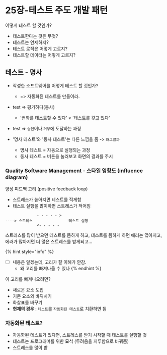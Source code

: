 # 25장-테스트 주도 개발 패턴

어떻게 테스트 할 것인가?

- 테스트한다는 것은 무엇?
- 테스트는 언제하지?
- 테스트 로직은 어떻게 고르지?
- 테스트할 데이터는 어떻게 고르지?

## 테스트 - 명사

- 작성한 소프트웨어를 어떻게 테스트 할 것인가?
  - => 자동화된 테스트를 만들어라.

- test => 평가하다(동사)
  - '변화를 테스트할 수 있다' ≠ '테스트를 갖고 있다'

- test => `승인`이나 `거부`에 도달하는 과정

- '명사 테스트'와 '동사 테스트'는 다른 느낌을 줌 -> `왜그럴까`
  - 명사 테스트 = 자동으로 실행되는 과정
  - 동사 테스트 = 버튼을 눌러보고 화면의 결과를 주시

### Quality Software Management - 스타일 영향도 (influence diagram)

양성 피드백 고리 (positive feedback loop)
- 스트레스가 높아지면 테스트를 적게함
- 테스트 실행을 많이하면 스트레스가 적어짐

```
              - - - - - >
----> 스트레스                테스트 실행
              <- - - - -
```
스트레스를 많이 받으면 테스트를 뜸하게 하고, 테스트를 뜸하게 하면 에러는 많아지고, 에러가 많아지면 더 많은 스트레스를 받게되고...

{% hint style="info" %}
- [ ] 내용은 알겠는데, 고리가 잘 이해가 안감.
  - 왜 고리를 빠져나올 수 있나
{% endhint %}

이 고리를 빠져나오려면?
- 새로운 요소 도입
- 기존 요소와 바꿔치기
- 화살표를 바꾸기
- **현재의 경우** : `테스트`를 `자동화된 테스트`로 치환하면 됨

### 자동화된 테스트?

- 자동화된 테스트가 있다면, 스트레스를 받기 시작할 때 테스트를 실행할 것
- 테스트는 프로그래머를 위한 묘석 (두려움을 지루함으로 바꿔줌)
- 스트레스를 많이 받
